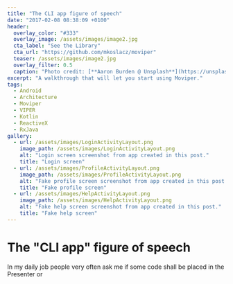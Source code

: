 ```yaml
---
title: "The CLI app figure of speech"
date: "2017-02-08 08:38:09 +0100"
header:
  overlay_color: "#333"
  overlay_image: /assets/images/image2.jpg
  cta_label: "See the Library"
  cta_url: "https://github.com/mkoslacz/moviper"
  teaser: /assets/images/image2.jpg
  overlay_filter: 0.5
  caption: "Photo credit: [**Aaron Burden @ Unsplash**](https://unsplash.com/@aaronburden)"
excerpt: "A walkthrough that will let you start using Moviper."
tags:
  - Android
  - Architecture
  - Moviper
  - VIPER
  - Kotlin
  - ReactiveX
  - RxJava
gallery:
  - url: /assets/images/LoginActivityLayout.png
    image_path: /assets/images/LoginActivityLayout.png
    alt: "Login screen screenshot from app created in this post."
    title: "Login screen"
  - url: /assets/images/ProfileActivityLayout.png
    image_path: /assets/images/ProfileActivityLayout.png
    alt: "Fake profile screen screenshot from app created in this post."
    title: "Fake profile screen"
  - url: /assets/images/HelpActivityLayout.png
    image_path: /assets/images/HelpActivityLayout.png
    alt: "Fake help screen screenshot from app created in this post."
    title: "Fake help screen"
---
```

# The "CLI app" figure of speech

In my daily job people very often ask me if some code shall be placed in the Presenter or
